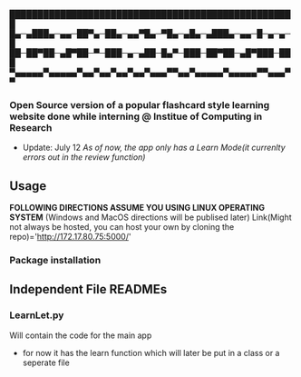 
███████████████████████████████████████████████████
█▄─▄███▄─▄▄─██▀▄─██▄─▄▄▀█▄─▀█▄─▄█▄─▄███▄─▄▄─█─▄─▄─█
██─██▀██─▄█▀██─▀─███─▄─▄██─█▄▀─███─██▀██─▄█▀███─███
▀▄▄▄▄▄▀▄▄▄▄▄▀▄▄▀▄▄▀▄▄▀▄▄▀▄▄▄▀▀▄▄▀▄▄▄▄▄▀▄▄▄▄▄▀▀▄▄▄▀▀

### Open Source version of a popular flashcard style learning website done while interning @ Institue of Computing in Research 

- Update: July 12 *As of now, the app only has a Learn Mode(it currenlty errors out in the review function)*
## Usage 
**FOLLOWING DIRECTIONS ASSUME YOU USING LINUX OPERATING SYSTEM** (Windows and MacOS directions will be publised later)
Link(Might not always be hosted, you can host your own by cloning the repo)='http://172.17.80.75:5000/'
### Package installation

## Independent File READMEs

### LearnLet.py
Will contain the code for the main app
- for now it has the learn function which will later be put in a class or a seperate file 

